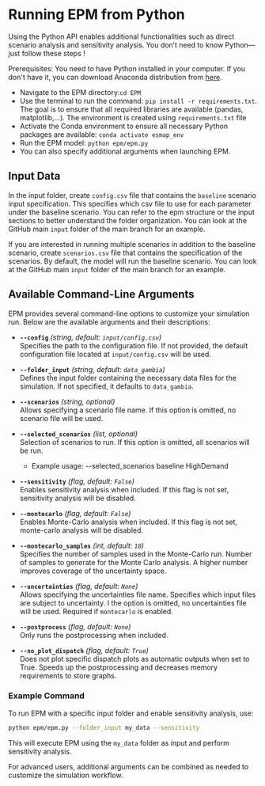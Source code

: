 # Running EPM from Python

Using the Python API enables additional functionalities such as direct scenario analysis and sensitivity analysis. You don’t need to know Python—just follow these steps !

Prerequisites: You need to have Python installed in your computer. If you don't have it, you can download Anaconda distribution from [here](https://www.anaconda.com/products/distribution).

- Navigate to the EPM directory:```cd EPM```
- Use the terminal to run the command: ```pip install -r requirements.txt```. The goal is to ensure that all required libraries are available (pandas, matplotlib,...). The environment is created using `requirements.txt` file
- Activate the Conda environment to ensure all necessary Python packages are available:
  ```conda activate esmap_env```
- Run the EPM model: ```python epm/epm.py```
- You can also specify additional arguments when launching EPM.


## Input Data
    
In the input folder, create `config.csv` file that contains the `baseline` scenario input specification. This specifies which csv file to use for each parameter under the baseline scenario. You can refer to the epm structure or the input sections to better understand the folder organization. You can look at the GitHub main `input` folder of the main branch for an example.  

If you are interested in running multiple scenarios in addition to the baseline scenario, create `scenarios.csv` file that contains the specification of the scenarios. By default, the model will run the baseline scenario. You can look at the GitHub main `input` folder of the main branch for an example.  


## Available Command-Line Arguments

EPM provides several command-line options to customize your simulation run. Below are the available arguments and their descriptions:

- **`--config`** *(string, default: `input/config.csv`)*  
  Specifies the path to the configuration file. If not provided, the default configuration file located at `input/config.csv` will be used.

- **`--folder_input`** *(string, default: `data_gambia`)*  
  Defines the input folder containing the necessary data files for the simulation. If not specified, it defaults to `data_gambia`.

- **`--scenarios`** *(string, optional)*  
  Allows specifying a scenario file name. If this option is omitted, no scenario file will be used.

- **`--selected_scenarios`** *(list, optional)*  
  Selection of scenarios to run. If this option is omitted, all scenarios will be run.
  - Example usage: --selected_scenarios baseline HighDemand

- **`--sensitivity`** *(flag, default: `False`)*  
  Enables sensitivity analysis when included. If this flag is not set, sensitivity analysis will be disabled.

- **`--montecarlo`** *(flag, default: `False`)*  
  Enables Monte-Carlo analysis when included. If this flag is not set, monte-carlo analysis will be disabled.

- **`--montecarlo_samples`** *(int, default: `10`)*  
  Specifies the number of samples used in the Monte-Carlo run. Number of samples to generate for the Monte Carlo analysis. A higher number improves coverage of the uncertainty space.

- **`--uncertainties`** *(flag, default: `None`)*  
  Allows specifying the uncertainties file name. Specifies which input files are subject to uncertainty. I the option is omitted, no uncertainties file will be used. Required if `montecarlo` is enabled.

- **`--postprocess`** *(flag, default: `None`)*  
  Only runs the postprocessing when included. 

- **`--no_plot_dispatch`** *(flag, default: `True`)*  
  Does not plot specific dispatch plots as automatic outputs when set to True. Speeds up the postprocessing and decreases memory requirements to store graphs.


### Example Command

To run EPM with a specific input folder and enable sensitivity analysis, use:
```sh
python epm/epm.py --folder_input my_data --sensitivity
```
This will execute EPM using the `my_data` folder as input and perform sensitivity analysis.

For advanced users, additional arguments can be combined as needed to customize the simulation workflow.
